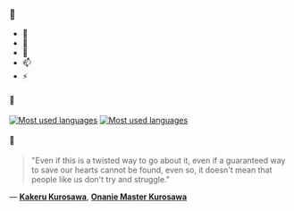 ### 👋

- 🔭
- 🌱
- 💬
- 📫
- ⚡

#### 🧏

[![Most used languages](https://github-readme-stats-aynah.vercel.app/api/top-langs/?username=aynh&theme=solarized-dark&langs_count=6&layout=compact&hide_title=true)](https://github.com/anuraghazra/github-readme-stats#gh-dark-mode-only)
[![Most used languages](https://github-readme-stats-aynah.vercel.app/api/top-langs/?username=aynh&theme=solarized-light&langs_count=6&layout=compact&hide_title=true)](https://github.com/anuraghazra/github-readme-stats#gh-light-mode-only)

#### 💬

> "Even if this is a twisted way to go about it, even if a guaranteed way to save our hearts cannot be found, even so, it doesn't mean that people like us don't try and struggle."

&mdash; [**Kakeru Kurosawa**](https://myanimelist.net/character.php?q=Kakeru%20Kurosawa&cat=character), [**Onanie Master Kurosawa**](https://myanimelist.net/search/all?q=Onanie%20Master%20Kurosawa&cat=all)
